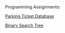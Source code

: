 Programming Assignments:

[Parking Ticket Database](https://github.com/celesteck/Parking_Ticket_Database.git)

[Binary Search Tree](https://github.com/celesteck/BST.git)



